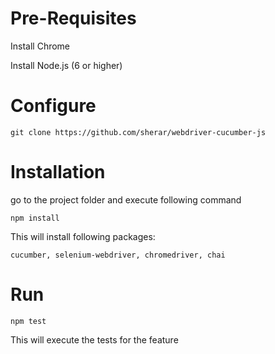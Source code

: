 # Pre-Requisites
Install Chrome

Install Node.js (6 or higher)

# Configure

`git clone https://github.com/sherar/webdriver-cucumber-js`


# Installation
go to the project folder and execute following command

`npm install`

This will install following packages:
```
cucumber, selenium-webdriver, chromedriver, chai
```

# Run
`npm test`

This will execute the tests for the feature
